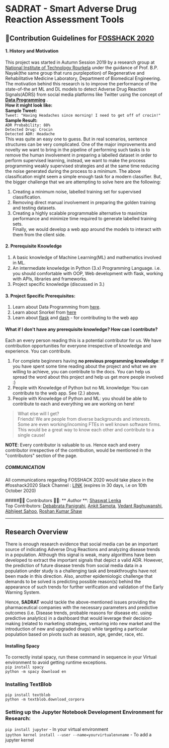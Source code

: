 # SADRAT - Smart Adverse Drug Reaction Assessment Tools

## 📕Contribution Guidelines for [FOSSHACK 2020](https://fossunited.org/project?project=SADRAT) 
#### 1. History and Motivation
This project was started in Autumn Session 2019 by a research group at [National Institute of Technology Rourkela](https://www.nitrkl.ac.in/)
under the guidance of Prof. B.P. Nayak(the same group that runs purplepotion) of Regenerative and Rehabilitative Medicine Laboratory, Department of 
Biomedical Engineering. The motivation behind this research is to improve the performance of 
the state-of-the art ML and DL models to detect Adverse Drug Reaction Signals(ADRS) from
social media platforms like Twitter using the concept of [**Data Programming**](https://arxiv.org/abs/1605.07723#:~:text=We%20therefore%20propose%20a%20paradigm,are%20noisy%20and%20may%20conflict.) .<br>
**How it might look like:** <br>
**Sample Tweet:** <br>
`Tweet: "Having Headaches since morning! I need to get off of crocin!"` <br>
**Sample Result:**<br>
`ADR Probability: 88%`<br>
`Detected Drug: Crocin`<br>
`Detected ADR: Headache`<br>
This was quite an easy one to guess. But in real scenarios, sentence structures can be very complicated.
One of the major improvements and novelty we want to bring in the pipeline of performing such tasks
is to remove the human involvement in preparing a labelled dataset in order to perform supervised learning,
instead, we want to make the process programming weakly supervised strategies and at the same time reducing the noise generated
during the process to a minimum. The above classification might seem a simple enough task for a 
modern classifier. But, the bigger challenge that we are attempting to solve here are the following:<br>
1. Creating a minimum noise, labelled training set for supervised classification.
2. Removing direct manual involvement in preparing the golden training and testing datasets.
3. Creating a highly scalable programmable alternative to maximize performance and minimize time required to 
generate labelled training sets.<br>
Finally, we would develop a web app around the models to interact with them from the client side.

#### 2. Prerequisite Knowledge
1. A basic knowledge of Machine Learning(ML) and mathematics involved in ML.
2. An intermediate knowledge in Python (3.x) Programming Language. i.e. you should comfortable with 
OOP, Web development with flask, working with APIs, libraries and frameworks. 
3. Project specific knowledge (discussed in 3.)

#### 3. Project Specific Prerequisites:
1. Learn about Data Programming from [here](https://arxiv.org/abs/1605.07723#:~:text=We%20therefore%20propose%20a%20paradigm,are%20noisy%20and%20may%20conflict.).
2. Learn about Snorkel from [here](https://www.snorkel.org/)
3. Learn about [flask](https://flask.palletsprojects.com/en/1.1.x/) and [dash](https://dash.plotly.com/) - for contributing to the web app

#### What if I don't have any prerequisite knowledge? How can I contribute?
Each an every person reading this is a potential contributor for us. We have contribution opportunities for everyone irrespective of knowledge and experience. You can contribute.<br>
1. For complete beginners having **no previous programming knowledge**: If you have spent some time reading about the project and what we are willing to achieve, you can contribute to the docs. You 
can help us spread the word about this project and help us get more people involved :)
2. People with Knowledge of Python but no ML knowledge: You can contribute to the web app. See (2.) above.
3. People with Knowledge of Python and ML: you should be able to contribute to each and everything we are working on here!<br>

>What else will I get?<br>
Friends! We are people from diverse backgrounds and interests. Some are even working/incoming FTEs in well known software firms. This would be a great way to know each other and contribute to a single cause!

**NOTE**: Every contributor is valuable to us. Hence each and every contributor irrespective of the contribution, would be mentioned in the "contributors" section of the page.

##### COMMUNICATION
All communications regarding FOSSHACK 2020 would take place in the #fosshack2020 Slack Channel : [LINK](https://join.slack.com/t/purplepotion/shared_invite/zt-harse3jn-LZGNpcSUJE5XFyvJfa~57Q) (expires in 30 days, i.e on 10th October 2020)

#####👨‍💻 Contributors 👩‍💻:
** _Author_ **: [Shaswat Lenka](https://github.com/ShaswatLenka)<br>
Top Contributors: [Debabrata Panigrahi](https://github.com/Debanitrkl),  [Ankit Samota](https://github.com/ankitkumarsamota121), [Vedant Raghuwanshi](https://github.com/007vedant), [Abhijeet Sahoo](https://github.com/abhijeet2298), [Roshan Kumar Shaw](https://github.com/roshankshaw)<br>
___
## Research Overview
There is enough research evidence that social media can be an important source of indicating Adverse Drug Reactions and analyzing disease trends in a population. Although this signal is weak, many algorithms have been developed to extract the important signals that depict a valid ADR. However, the prediction of future disease trends from social media data in a population under study is a challenging task and breakthroughs have not been made in this direction. Also, another epidemiologic challenge that demands to be solved is predicting possible reason(s) behind the appearance of such trends for further verification and validation of the Early Warning System.

Hence, **SADRAT** would tackle the above-mentioned issues providing the pharmaceutical companies with the necessary parameters and predictive outcomes (i.e. Disease trends, probable reasons for disease etc. using predictive analytics) in a dashboard that would leverage their decision-making (related to marketing strategies, venturing into new market and the introduction of new and upgraded drugs) while targeting a particular population based on pivots such as season, age, gender, race, etc. 

#### Installing Spacy
To correctly instal spacy, run these command in sequence in your Virtual environment
to avoid getting runtime exceptions.
<br>`pip install spacy` <br>
`python -m spacy download en`<br>

### Installing TextBlob
`pip install textblob`<br>
`python -m textblob.download_corpora`

### Setting up the Jupyter Notebook Development Environment for Research:
`pip install jupyter`  - In your virtual environment <br>
`ipython kernel install --user --name=yourvirtualenvname` - To add a jupyter kernel
 